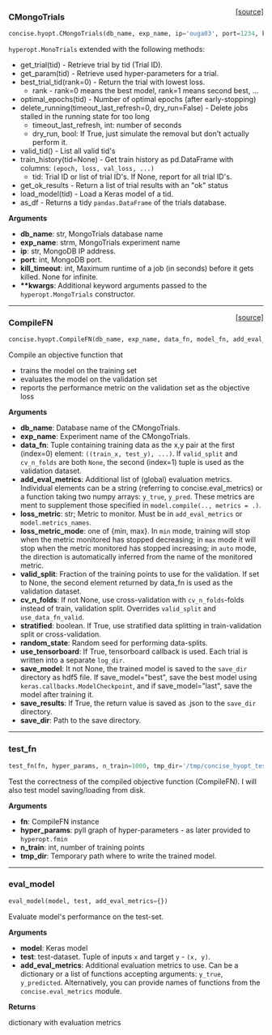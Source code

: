 <span style="float:right;">[[source]](https://github.com/avsecz/concise/blob/master/concise/hyopt.py#L78)</span>
### CMongoTrials

```python
concise.hyopt.CMongoTrials(db_name, exp_name, ip='ouga03', port=1234, kill_timeout=None)
```

`hyperopt.MonoTrials` extended with the following methods:

- get_trial(tid) - Retrieve trial by tid (Trial ID).
- get_param(tid) - Retrieve used hyper-parameters for a trial.
- best_trial_tid(rank=0) - Return the trial with lowest loss.
	- rank - rank=0 means the best model, rank=1 means second best, ...
- optimal_epochs(tid) - Number of optimal epochs (after early-stopping)
- delete_running(timeout_last_refresh=0, dry_run=False) - Delete jobs stalled in the running state for too long
	- timeout_last_refresh, int: number of seconds
	- dry_run, bool: If True, just simulate the removal but don't actually perform it.
- valid_tid() - List all valid tid's
- train_history(tid=None) - Get train history as pd.DataFrame with columns: `(epoch, loss, val_loss, ...)`
	- tid: Trial ID or list of trial ID's. If None, report for all trial ID's.
- get_ok_results - Return a list of trial results with an "ok" status
- load_model(tid) - Load a Keras model of a tid.
- as_df - Returns a tidy `pandas.DataFrame` of the trials database.

__Arguments__

- __db_name__: str, MongoTrials database name
- __exp_name__: strm, MongoTrials experiment name
- __ip__: str, MongoDB IP address.
- __port__: int, MongoDB port.
- __kill_timeout__: int, Maximum runtime of a job (in seconds) before it gets killed. None for infinite.
- __**kwargs__: Additional keyword arguments passed to the `hyperopt.MongoTrials` constructor.


----

<span style="float:right;">[[source]](https://github.com/avsecz/concise/blob/master/concise/hyopt.py#L405)</span>
### CompileFN

```python
concise.hyopt.CompileFN(db_name, exp_name, data_fn, model_fn, add_eval_metrics=[], loss_metric='loss', loss_metric_mode='min', valid_split=0.2, cv_n_folds=None, stratified=False, random_state=None, use_tensorboard=False, save_model='best', save_results=True, save_dir='/s/project/deepcis/hyperopt/')
```

Compile an objective function that

- trains the model on the training set
- evaluates the model on the validation set
- reports the performance metric on the validation set as the objective loss

__Arguments__

- __db_name__: Database name of the CMongoTrials.
- __exp_name__: Experiment name of the CMongoTrials.
- __data_fn__: Tuple containing training data as the x,y pair at the first (index=0) element:
	 `((train_x, test_y), ...)`. If `valid_split` and `cv_n_folds` are both `None`,
	 the second (index=1) tuple is used as the validation dataset.
- __add_eval_metrics__: Additional list of (global) evaluation
	metrics. Individual elements can be
	a string (referring to concise.eval_metrics)
	or a function taking two numpy arrays: `y_true`, `y_pred`.
	These metrics are ment to supplement those specified in
	`model.compile(.., metrics = .)`.
- __loss_metric__: str; Metric to monitor. Must be in
	`add_eval_metrics` or `model.metrics_names`.
- __loss_metric_mode__: one of {min, max}. In `min` mode,
	training will stop when the metric
	monitored has stopped decreasing; in `max`
	mode it will stop when the metric
	monitored has stopped increasing; in `auto`
	mode, the direction is automatically inferred
	from the name of the monitored metric.
- __valid_split__: Fraction of the training points to use for the validation. If set to None,
		 the second element returned by data_fn is used as the validation dataset.
- __cv_n_folds__: If not None, use cross-validation with `cv_n_folds`-folds instead of train, validation split.
		Overrides `valid_split` and `use_data_fn_valid`.
- __stratified__: boolean. If True, use stratified data splitting in train-validation split or cross-validation.
- __random_state__: Random seed for performing data-splits.
- __use_tensorboard__: If True, tensorboard callback is used. Each trial is written into a separate `log_dir`.
- __save_model__: It not None, the trained model is saved to the `save_dir` directory as hdf5 file.
		If save_model="best", save the best model using `keras.callbacks.ModelCheckpoint`, and
		if save_model="last", save the model after training it.
- __save_results__: If True, the return value is saved as .json to the `save_dir` directory.
- __save_dir__: Path to the save directory.


----

### test_fn


```python
test_fn(fn, hyper_params, n_train=1000, tmp_dir='/tmp/concise_hyopt_test/')
```


Test the correctness of the compiled objective function (CompileFN). I will also test
model saving/loading from disk.

__Arguments__

- __fn__: CompileFN instance
- __hyper_params__: pyll graph of hyper-parameters - as later provided to `hyperopt.fmin`
- __n_train__: int, number of training points
- __tmp_dir__: Temporary path where to write the trained model.


----

### eval_model


```python
eval_model(model, test, add_eval_metrics={})
```


Evaluate model's performance on the test-set.

__Arguments__

- __model__: Keras model
- __test__: test-dataset. Tuple of inputs `x` and target `y` - `(x, y)`.
- __add_eval_metrics__: Additional evaluation metrics to use. Can be a dictionary or a list of functions
accepting arguments: `y_true`, `y_predicted`. Alternatively, you can provide names of functions from
the `concise.eval_metrics` module.

__Returns__

dictionary with evaluation metrics

